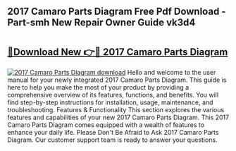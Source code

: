 ## 2017 Camaro Parts Diagram Free Pdf Download - Part-smh New Repair Owner Guide vk3d4

# <h2><a href="http://dfq89vu.blite.top/?on=2017+Camaro+Parts+Diagram">🔗Download New 👉🔴 2017 Camaro Parts Diagram</a></h2>

[![2017 Camaro Parts Diagram download](https://i.imgur.com/lujVjoI.png)](http://dfq89vu.blite.top/?on=2017+Camaro+Parts+Diagram)
Hello and welcome to the user manual for your newly integrated 2017 Camaro Parts Diagram. This guide is here to help you make the most of your product by providing a comprehensive overview of its features, functions, and benefits. You will find step-by-step instructions for installation, usage, maintenance, and troubleshooting. Features & Functionality This section explores the various features and capabilities of your new 2017 Camaro Parts Diagram. This 2017 Camaro Parts Diagram comes equipped with a wealth of features to enhance your daily life. Please Don't Be Afraid to Ask 2017 Camaro Parts Diagram. Our customer support team is ready to answer your questions.
